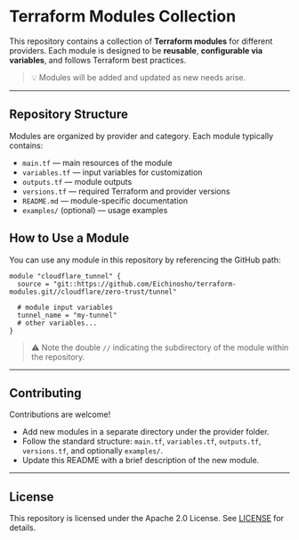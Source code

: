 # Terraform Modules Collection

This repository contains a collection of **Terraform modules** for different providers. Each module is designed to be **reusable**, **configurable via variables**, and follows Terraform best practices.

> 💡 Modules will be added and updated as new needs arise.

---

## Repository Structure

Modules are organized by provider and category. Each module typically contains:

- `main.tf` — main resources of the module
- `variables.tf` — input variables for customization
- `outputs.tf` — module outputs
- `versions.tf` — required Terraform and provider versions
- `README.md` — module-specific documentation
- `examples/` (optional) — usage examples

## How to Use a Module

You can use any module in this repository by referencing the GitHub path:

```hcl
module "cloudflare_tunnel" {
  source = "git::https://github.com/Eichinosho/terraform-modules.git//cloudflare/zero-trust/tunnel"

  # module input variables
  tunnel_name = "my-tunnel"
  # other variables...
}
````

> ⚠️ Note the double `//` indicating the subdirectory of the module within the repository.

---

## Contributing

Contributions are welcome!

* Add new modules in a separate directory under the provider folder.
* Follow the standard structure: `main.tf`, `variables.tf`, `outputs.tf`, `versions.tf`, and optionally `examples/`.
* Update this README with a brief description of the new module.

---

## License

This repository is licensed under the Apache 2.0 License. See [LICENSE](LICENSE) for details.

```
